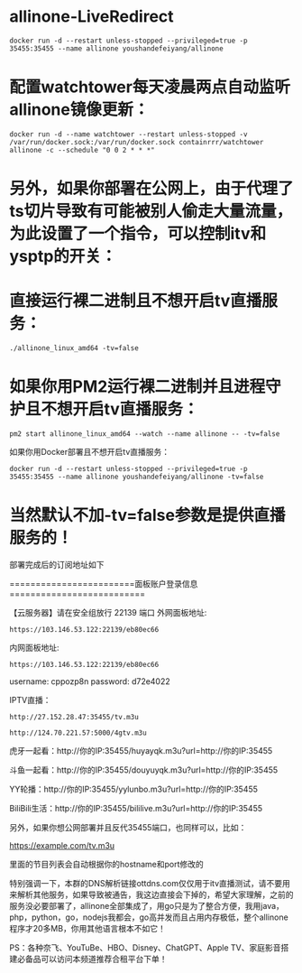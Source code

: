 # allinone-LiveRedirect

```
docker run -d --restart unless-stopped --privileged=true -p 35455:35455 --name allinone youshandefeiyang/allinone
```
# 配置watchtower每天凌晨两点自动监听allinone镜像更新：
```
docker run -d --name watchtower --restart unless-stopped -v /var/run/docker.sock:/var/run/docker.sock containrrr/watchtower allinone -c --schedule "0 0 2 * * *"
```
# 另外，如果你部署在公网上，由于代理了ts切片导致有可能被别人偷走大量流量，为此设置了一个指令，可以控制itv和ysptp的开关：

# 直接运行裸二进制且不想开启tv直播服务：
```
./allinone_linux_amd64 -tv=false
```
# 如果你用PM2运行裸二进制并且进程守护且不想开启tv直播服务：
```
pm2 start allinone_linux_amd64 --watch --name allinone -- -tv=false
```
如果你用Docker部署且不想开启tv直播服务：
```
docker run -d --restart unless-stopped --privileged=true -p 35455:35455 --name allinone youshandefeiyang/allinone -tv=false
```
# 当然默认不加-tv=false参数是提供直播服务的！

部署完成后的订阅地址如下

========================面板账户登录信息==========================

 【云服务器】请在安全组放行 22139 端口
 外网面板地址: 
```
https://103.146.53.122:22139/eb80ec66
```
 内网面板地址:
```
https://103.146.53.122:22139/eb80ec66
```
 username: 
cppozp8n
 password: 
d72e4022

IPTV直播：
```
http://27.152.28.47:35455/tv.m3u
```
```
http://124.70.221.57:5000/4gtv.m3u
```

虎牙一起看：http://你的IP:35455/huyayqk.m3u?url=http://你的IP:35455

斗鱼一起看：http://你的IP:35455/douyuyqk.m3u?url=http://你的IP:35455

YY轮播：http://你的IP:35455/yylunbo.m3u?url=http://你的IP:35455

BiliBili生活：http://你的IP:35455/bililive.m3u?url=http://你的IP:35455

另外，如果你想公网部署并且反代35455端口，也同样可以，比如：

https://example.com/tv.m3u

里面的节目列表会自动根据你的hostname和port修改的

特别强调一下，本群的DNS解析链接ottdns.com仅仅用于itv直播测试，请不要用来解析其他服务，如果导致被通告，我这边直接会下掉的，希望大家理解，之前的服务没必要部署了，allinone全部集成了，用go只是为了整合方便，我用java，php，python，go，nodejs我都会，go高并发而且占用内存极低，整个allinone程序才20多MB，你用其他语言根本不如它！



PS：各种奈飞、YouTuBe、HBO、Disney、ChatGPT、Apple TV、家庭影音搭建必备品可以访问本频道推荐合租平台下单！